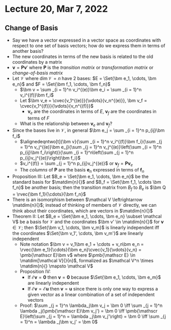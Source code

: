 # Lecture 20, Mar 7, 2022

## Change of Basis

* Say we have a vector expressed in a vector space as coordinates with respect to one set of basis vectors; how do we express them in terms of another basis?
* The new coordinates in terms of the new basis is related to the old coordinates by a matrix
* $\bm v = \bm P\bm v'$ where $\bm P$ is the *transition matrix* or *transformation matrix* or *change-of-basis matrix*
* Let $\mathcal V$ where $\dim \mathcal V = n$ have 2 bases: $E = \Set{\bm e_1, \cdots, \bm e_n}$ and $F = \Set{\bm f_1, \cdots, \bm f_n}$
	* $\bm v = \sum _{i = 1}^n v_i^{(e)}\bm e_i = \sum _{i = 1}^n v_i^{(f)}\bm f_i$
	* Let $\bm v_e = \cvec{v_1^{(e)}}{\vdots}{v_n^{(e)}}, \bm v_f = \cvec{v_1^{(f)}}{\vdots}{v_n^{(f)}}$
		* $\bm v_e$ are the coordinates in terms of $E$, $\bm v_f$ are the coordinates in terms of $F$
	* What is the relationship between $\bm v_e$ and $\bm v_f$?
* Since the bases live in $\mathcal V$, in general $\bm e_j = \sum _{i = 1}^n p_{ij}\bm f_i$
	* $\alignedeqntwo[t]{\bm v}{\sum _{i = 1}^n v_i^{(f)}\bm f_i}{\sum _{j = 1}^n v_j^{(e)}\bm e_j}{\sum _{j = 1}^n v_j^{(e)}\left(\sum _{i = 1}^n p_{ij}\bm f_i\right)}{\sum _{i = 1}^n\left(\sum _{j = 1}^n p_{ij}v_j^{(e)}\right)\bm f_i}$
	* $v_i^{(f)} = \sum _{j = 1}^n p_{ij}v_j^{(e)}$ or $\bm v_f = \bm P\bm v_e$
	* The *columns* of $\bm P$ are the basis $\bm e_n$ expressed in terms of $\bm f_n$
* Proposition III: Let $B_e = \Set{\bm e_1, \cdots, \bm e_n}$ be the standard basis for $\matdim{n}{}$ and $B_f = \Set{\bm f_1, \cdots \bm f_n}$ be another basis; then the transition matrix from $B_f$ to $B_e$ is $\bm Q = \rvec{\bm f_1}{\cdots}{\bm f_n}$
* There is an isomorphism between $\mathcal V \leftrightarrow \matdim{n}{}$; instead of thinking of members of $\mathcal V$ directly, we can think about their coordinates, which are vectors in $\matdim{n}{}$
* Theorem II: Let $B_e = \Set{\bm e_1, \cdots, \bm e_n} \subset \mathcal V$ be a basis for $\mathcal V$ and the coordinates $\bm v' \in \matdim{n}{}$ for $\bm v \in \mathcal V$; then $\Set{\bm v_1, \cdots, \bm v_m}$ is linearly independent iff the coordinates $\Set{\bm v_1', \cdots, \bm v_m'}$ are linearly independent
	* Note notation $\bm v = v_1\bm e_1 + \cdots + v_n\bm e_n = \rvec{\bm e_1}{\cdots}{\bm e_n}\cvec{v_1}{\vdots}{v_n} = \pmb{\mathscr E}\bm v$ where $\pmb{\mathscr E} \in \matdim[\mathcal V]{}{n}$, formalized as $\mathcal V^n \times \matdim{n}{} \mapsto \mathcal V$
	* Proposition IV:
		* If $\pmb{\mathscr E}\bm v = \bm 0$ then $\bm v = \bm 0$ because $\Set{\bm e_1, \cdots, \bm e_m}$ are linearly independent
		* If $\pmb{\mathscr E}\bm v = \pmb{\mathscr E}\bm u$ then $\bm v = \bm u$ since there is only one way to express a given vector as a linear combination of a set of independent vectors
	* Proof: $\sum _{j = 1}^n \lambda_j\bm v_j = \bm 0 \iff \sum _{j = 1}^n \lambda _j(\pmb{\mathscr E}\bm v_j') = \bm 0 \iff \pmb{\mathscr E}\left(\sum _{j = 1}^n = \lambda _j\bm v_j'\right) = \bm 0 \iff \sum _{j = 1}^n = \lambda _j\bm v_j' = \bm 0$

